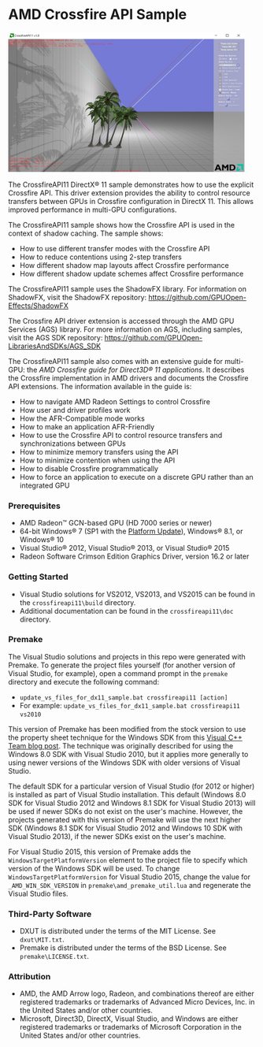 # AMD Crossfire API Sample
<img src="crossfireapi11/media/Thumbnail.png" width="480" height="284" />

The CrossfireAPI11 DirectX&reg; 11 sample demonstrates how to use the explicit Crossfire API. This driver extension provides the ability to control resource transfers between GPUs in Crossfire configuration in DirectX 11. This allows improved performance in multi-GPU configurations.

The CrossfireAPI11 sample shows how the Crossfire API is used in the context of shadow caching. The sample shows:
* How to use different transfer modes with the Crossfire API
* How to reduce contentions using 2-step transfers
* How different shadow map layouts affect Crossfire performance
* How different shadow update schemes affect Crossfire performance

The CrossfireAPI11 sample uses the ShadowFX library. For information on ShadowFX, visit the ShadowFX repository: https://github.com/GPUOpen-Effects/ShadowFX

The Crossfire API driver extension is accessed through the AMD GPU Services (AGS) library. For more information on AGS, including samples, visit the AGS SDK repository: https://github.com/GPUOpen-LibrariesAndSDKs/AGS_SDK

The CrossfireAPI11 sample also comes with an extensive guide for multi-GPU: the *AMD Crossfire guide for Direct3D&reg; 11 applications*. It describes the Crossfire implementation in AMD drivers and documents the Crossfire API extensions. The information available in the guide is:
* How to navigate AMD Radeon Settings to control Crossfire
* How user and driver profiles work
* How the AFR-Compatible mode works
* How to make an application AFR-Friendly
* How to use the Crossfire API to control resource transfers and synchronizations between GPUs
* How to minimize memory transfers using the API
* How to minimize contention when using the API
* How to disable Crossfire programmatically
* How to force an application to execute on a discrete GPU rather than an integrated GPU

### Prerequisites
* AMD Radeon&trade; GCN-based GPU (HD 7000 series or newer)
* 64-bit Windows&reg; 7 (SP1 with the [Platform Update](https://msdn.microsoft.com/en-us/library/windows/desktop/jj863687.aspx)), Windows&reg; 8.1, or Windows&reg; 10
* Visual Studio&reg; 2012, Visual Studio&reg; 2013, or Visual Studio&reg; 2015
* Radeon Software Crimson Edition Graphics Driver, version 16.2 or later

### Getting Started
* Visual Studio solutions for VS2012, VS2013, and VS2015 can be found in the `crossfireapi11\build` directory.
* Additional documentation can be found in the `crossfireapi11\doc` directory.

### Premake
The Visual Studio solutions and projects in this repo were generated with Premake. To generate the project files yourself (for another version of Visual Studio, for example), open a command prompt in the `premake` directory and execute the following command:

* `update_vs_files_for_dx11_sample.bat crossfireapi11 [action]`
* For example: `update_vs_files_for_dx11_sample.bat crossfireapi11 vs2010`

This version of Premake has been modified from the stock version to use the property sheet technique for the Windows SDK from this [Visual C++ Team blog post](http://blogs.msdn.com/b/vcblog/archive/2012/11/23/using-the-windows-8-sdk-with-visual-studio-2010-configuring-multiple-projects.aspx). The technique was originally described for using the Windows 8.0 SDK with Visual Studio 2010, but it applies more generally to using newer versions of the Windows SDK with older versions of Visual Studio.

The default SDK for a particular version of Visual Studio (for 2012 or higher) is installed as part of Visual Studio installation. This default (Windows 8.0 SDK for Visual Studio 2012 and Windows 8.1 SDK for Visual Studio 2013) will be used if newer SDKs do not exist on the user's machine. However, the projects generated with this version of Premake will use the next higher SDK (Windows 8.1 SDK for Visual Studio 2012 and Windows 10 SDK with Visual Studio 2013), if the newer SDKs exist on the user's machine.

For Visual Studio 2015, this version of Premake adds the `WindowsTargetPlatformVersion` element to the project file to specify which version of the Windows SDK will be used. To change `WindowsTargetPlatformVersion` for Visual Studio 2015, change the value for `_AMD_WIN_SDK_VERSION` in `premake\amd_premake_util.lua` and regenerate the Visual Studio files.

### Third-Party Software
* DXUT is distributed under the terms of the MIT License. See `dxut\MIT.txt`.
* Premake is distributed under the terms of the BSD License. See `premake\LICENSE.txt`.

### Attribution
* AMD, the AMD Arrow logo, Radeon, and combinations thereof are either registered trademarks or trademarks of Advanced Micro Devices, Inc. in the United States and/or other countries.
* Microsoft, Direct3D, DirectX, Visual Studio, and Windows are either registered trademarks or trademarks of Microsoft Corporation in the United States and/or other countries.